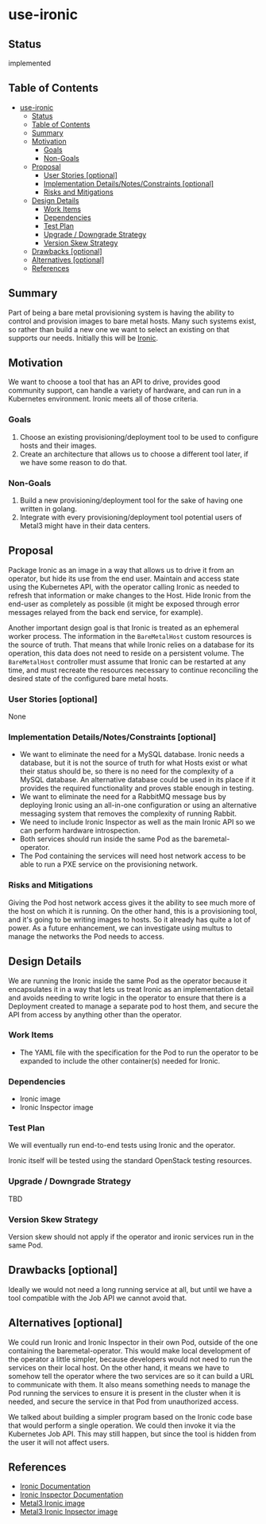 <!--
 This work is licensed under a Creative Commons Attribution 3.0
 Unported License.

 http://creativecommons.org/licenses/by/3.0/legalcode
-->

# use-ironic

## Status

implemented

## Table of Contents

<!--ts-->
   * [use-ironic](#use-ironic)
      * [Status](#status)
      * [Table of Contents](#table-of-contents)
      * [Summary](#summary)
      * [Motivation](#motivation)
         * [Goals](#goals)
         * [Non-Goals](#non-goals)
      * [Proposal](#proposal)
         * [User Stories [optional]](#user-stories-optional)
         * [Implementation Details/Notes/Constraints [optional]](#implementation-detailsnotesconstraints-optional)
         * [Risks and Mitigations](#risks-and-mitigations)
      * [Design Details](#design-details)
         * [Work Items](#work-items)
         * [Dependencies](#dependencies)
         * [Test Plan](#test-plan)
         * [Upgrade / Downgrade Strategy](#upgrade--downgrade-strategy)
         * [Version Skew Strategy](#version-skew-strategy)
      * [Drawbacks [optional]](#drawbacks-optional)
      * [Alternatives [optional]](#alternatives-optional)
      * [References](#references)

<!-- Added by: stack, at: 2019-02-18T16:27-05:00 -->

<!--te-->

## Summary

Part of being a bare metal provisioning system is having the ability
to control and provision images to bare metal hosts. Many such systems
exist, so rather than build a new one we want to select an existing on
that supports our needs. Initially this will be
[Ironic](https://docs.openstack.org/ironic/latest/).

## Motivation

We want to choose a tool that has an API to drive, provides good
community support, can handle a variety of hardware, and can run in a
Kubernetes environment. Ironic meets all of those criteria.

### Goals

1. Choose an existing provisioning/deployment tool to be used to
   configure hosts and their images.
2. Create an architecture that allows us to choose a different tool
   later, if we have some reason to do that.

### Non-Goals

1. Build a new provisioning/deployment tool for the sake of having one
   written in golang.
2. Integrate with every provisioning/deployment tool potential users
   of Metal3 might have in their data centers.

## Proposal

Package Ironic as an image in a way that allows us to drive it from an
operator, but hide its use from the end user. Maintain and access
state using the Kubernetes API, with the operator calling Ironic as
needed to refresh that information or make changes to the Host. Hide
Ironic from the end-user as completely as possible (it might be
exposed through error messages relayed from the back end service, for
example).

Another important design goal is that Ironic is treated as an ephemeral worker
process.  The information in the `BareMetalHost` custom resources is the source
of truth.  That means that while Ironic relies on a database for its operation,
this data does not need to reside on a persistent volume.  The `BareMetalHost`
controller must assume that Ironic can be restarted at any time, and must
recreate the resources necessary to continue reconciling the desired state of
the configured bare metal hosts.

### User Stories [optional]

None

### Implementation Details/Notes/Constraints [optional]

- We want to eliminate the need for a MySQL database. Ironic needs a
  database, but it is not the source of truth for what Hosts exist or
  what their status should be, so there is no need for the complexity
  of a MySQL database.  An alternative database could be used in its place
  if it provides the required functionality and proves stable enough in testing.
- We want to eliminate the need for a RabbitMQ message bus by
  deploying Ironic using an all-in-one configuration or using an
  alternative messaging system that removes the complexity of running
  Rabbit.
- We need to include Ironic Inspector as well as the main Ironic API
  so we can perform hardware introspection.
- Both services should run inside the same Pod as the
  baremetal-operator.
- The Pod containing the services will need host network access to be
  able to run a PXE service on the provisioning network.

### Risks and Mitigations

Giving the Pod host network access gives it the ability to see much
more of the host on which it is running. On the other hand, this is a
provisioning tool, and it's going to be writing images to hosts. So it
already has quite a lot of power. As a future enhancement, we can
investigate using multus to manage the networks the Pod needs to
access.

## Design Details

We are running the Ironic inside the same Pod as the operator because
it encapsulates it in a way that lets us treat Ironic as an
implementation detail and avoids needing to write logic in the
operator to ensure that there is a Deployment created to manage a
separate pod to host them, and secure the API from access by anything
other than the operator.

### Work Items

- The YAML file with the specification for the Pod to run the operator
  to be expanded to include the other container(s) needed for Ironic.

### Dependencies

- Ironic image
- Ironic Inspector image

### Test Plan

We will eventually run end-to-end tests using Ironic and the operator.

Ironic itself will be tested using the standard OpenStack testing
resources.

### Upgrade / Downgrade Strategy

TBD

### Version Skew Strategy

Version skew should not apply if the operator and ironic services run
in the same Pod.

## Drawbacks [optional]

Ideally we would not need a long running service at all, but until we
have a tool compatible with the Job API we cannot avoid that.

## Alternatives [optional]

We could run Ironic and Ironic Inspector in their own Pod, outside of
the one containing the baremetal-operator. This would make local
development of the operator a little simpler, because developers would
not need to run the services on their local host. On the other hand,
it means we have to somehow tell the operator where the two services
are so it can build a URL to communicate with them. It also means
something needs to manage the Pod running the services to ensure it is
present in the cluster when it is needed, and secure the service in
that Pod from unauthorized access.

We talked about building a simpler program based on the Ironic code
base that would perform a single operation. We could then invoke it
via the Kubernetes Job API. This may still happen, but since the tool
is hidden from the user it will not affect users.

## References

- [Ironic Documentation](https://docs.openstack.org/ironic/latest/)
- [Ironic Inspector Documentation](https://docs.openstack.org/ironic-inspector/latest/)
- [Metal3 Ironic image](https://quay.io/repository/metal3-io/ironic)
- [Metal3 Ironic Inpsector image](https://quay.io/repository/metal3/ironic-inspector)
